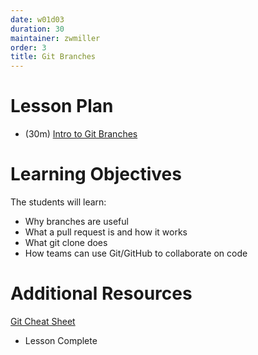 ```yaml
---
date: w01d03
duration: 30
maintainer: zwmiller
order: 3
title: Git Branches
---
```


# Lesson Plan

* (30m) [Intro to Git Branches](Intro_to_Git_Branches.pdf)

# Learning Objectives

The students will learn:

* Why branches are useful
* What a pull request is and how it works
* What git clone does
* How teams can use Git/GitHub to collaborate on code

# Additional Resources

[Git Cheat Sheet](http://files.zeroturnaround.com/pdf/zt_git_cheat_sheet.pdf)

* Lesson Complete
